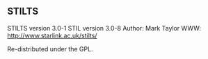 ## STILTS

STILTS version 3.0-1
STIL version 3.0-8
Author: Mark Taylor
WWW: http://www.starlink.ac.uk/stilts/

Re-distributed under the GPL.

